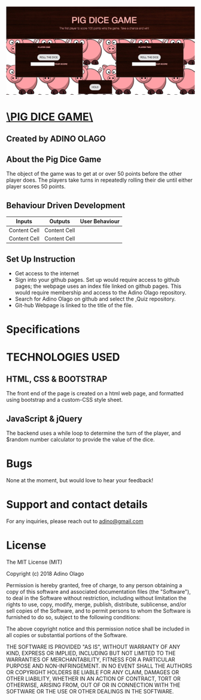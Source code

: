 ![Pig Dice](https://github.com/Adino-S/Pig-Dice/blob/gh-pages/img/pig-dice.png)

# [\\PIG DICE GAME\\](https://adino-s.github.io/Pig-Dice/)

## Created by **ADINO OLAGO**

## About the Pig Dice Game

The object of the game was to get at or over 50 points before the other player does. The players take turns in repeatedly rolling their die until either player scores 50 points.

## Behaviour Driven Development

| Inputs        | Outputs      |    User Behaviour              |
| ------------- | -------------|--------------------------------|              
| Content Cell  | Content Cell |                                |
| Content Cell  | Content Cell |                                |

## Set Up Instruction

-   Get access to the internet
-   Sign into your github pages. Set up would require access to github pages; the webpage uses an index file linked on github pages. This would require membership and access to the Adino Olago repository.
-   Search for Adino Olago on github and select the ,Quiz repository.
-   Git-hub Webpage is linked to the title of the file.

# Specifications

# **TECHNOLOGIES USED**

## HTML, CSS  & BOOTSTRAP

The front end of the page is created on a html web page, and formatted using bootstrap and a custom-CSS style sheet.

## JavaScript & jQuery

The backend uses a while loop to determine the turn of the player, and $random number calculator to provide the value of the dice.

# Bugs

None at the moment, but would love to hear your feedback!

# Support and contact details

For any inquiries, please reach out to adino@gmail.com

# License

The MIT License (MIT)

Copyright (c) 2018 Adino Olago

Permission is hereby granted, free of charge, to any person obtaining a copy
of this software and associated documentation files (the "Software"), to deal
in the Software without restriction, including without limitation the rights
to use, copy, modify, merge, publish, distribute, sublicense, and/or sell
copies of the Software, and to permit persons to whom the Software is
furnished to do so, subject to the following conditions:

The above copyright notice and this permission notice shall be included in all
copies or substantial portions of the Software.

THE SOFTWARE IS PROVIDED "AS IS", WITHOUT WARRANTY OF ANY KIND, EXPRESS OR
IMPLIED, INCLUDING BUT NOT LIMITED TO THE WARRANTIES OF MERCHANTABILITY,
FITNESS FOR A PARTICULAR PURPOSE AND NON-INFRINGEMENT. IN NO EVENT SHALL THE
AUTHORS OR COPYRIGHT HOLDERS BE LIABLE FOR ANY CLAIM, DAMAGES OR OTHER
LIABILITY, WHETHER IN AN ACTION OF CONTRACT, TORT OR OTHERWISE, ARISING FROM,
OUT OF OR IN CONNECTION WITH THE SOFTWARE OR THE USE OR OTHER DEALINGS IN THE
SOFTWARE.
